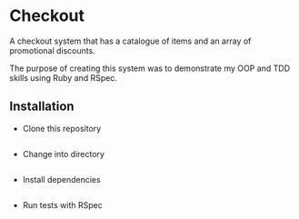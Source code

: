 # Checkout

A checkout system that has a catalogue of items and an array of promotional discounts.

The purpose of creating this system was to demonstrate my OOP and TDD skills using Ruby and RSpec.


## Installation

* Clone this repository
```$ git clone github.com/SmithKirk/checkout_test_ruby
```

* Change into directory
```$ cd checkout_test_ruby
```

* Install dependencies
```$ bundle install
```

* Run tests with RSpec
```$ rspec
```
